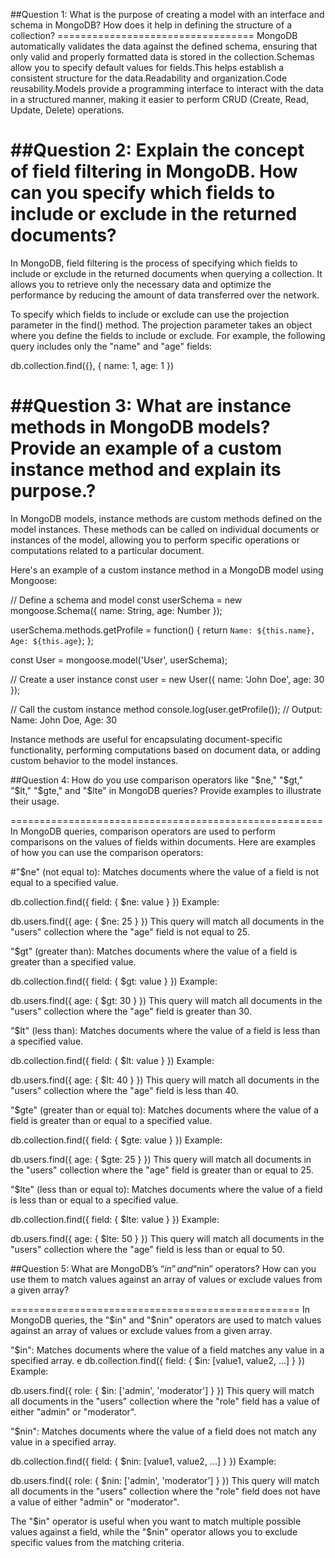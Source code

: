 <p>
##Question 1: What is the purpose of creating a model with an interface and schema in MongoDB? How does it help in defining the structure of a collection?
==================================
MongoDB automatically validates the data against the defined schema, ensuring that only valid and properly formatted data is stored in the collection.Schemas allow you to specify default values for fields.This helps establish a consistent structure for the data.Readability and organization.Code reusability.Models provide a programming interface to interact with the data in a structured manner, making it easier to perform CRUD (Create, Read, Update, Delete) operations.

# ##Question 2: Explain the concept of field filtering in MongoDB. How can you specify which fields to include or exclude in the returned documents?

In MongoDB, field filtering is the process of specifying which fields to include or exclude in the returned documents when querying a collection. It allows you to retrieve only the necessary data and optimize the performance by reducing the amount of data transferred over the network.

To specify which fields to include or exclude can use the projection parameter in the find() method. The projection parameter takes an object where you define the fields to include or exclude.
For example, the following query includes only the "name" and "age" fields:

db.collection.find({}, { name: 1, age: 1 })

# ##Question 3: What are instance methods in MongoDB models? Provide an example of a custom instance method and explain its purpose.?

In MongoDB models, instance methods are custom methods defined on the model instances. These methods can be called on individual documents or instances of the model, allowing you to perform specific operations or computations related to a particular document.

Here's an example of a custom instance method in a MongoDB model using Mongoose:

// Define a schema and model
const userSchema = new mongoose.Schema({
name: String,
age: Number
});

userSchema.methods.getProfile = function() {
return `Name: ${this.name}, Age: ${this.age}`;
};

const User = mongoose.model('User', userSchema);

// Create a user instance
const user = new User({
name: 'John Doe',
age: 30
});

// Call the custom instance method
console.log(user.getProfile()); // Output: Name: John Doe, Age: 30

Instance methods are useful for encapsulating document-specific functionality, performing computations based on document data, or adding custom behavior to the model instances.

##Question 4: How do you use comparison operators like "$ne," "$gt," "$lt," "$gte," and "$lte" in MongoDB queries? Provide examples to illustrate their usage.

======================================================
In MongoDB queries, comparison operators are used to perform comparisons on the values of fields within documents. Here are examples of how you can use the comparison operators:

#"$ne" (not equal to): Matches documents where the value of a field is not equal to a specified value.

db.collection.find({ field: { $ne: value } })
Example:

db.users.find({ age: { $ne: 25 } })
This query will match all documents in the "users" collection where the "age" field is not equal to 25.

"$gt" (greater than): Matches documents where the value of a field is greater than a specified value.

db.collection.find({ field: { $gt: value } })
Example:

db.users.find({ age: { $gt: 30 } })
This query will match all documents in the "users" collection where the "age" field is greater than 30.

"$lt" (less than): Matches documents where the value of a field is less than a specified value.

db.collection.find({ field: { $lt: value } })
Example:

db.users.find({ age: { $lt: 40 } })
This query will match all documents in the "users" collection where the "age" field is less than 40.

"$gte" (greater than or equal to): Matches documents where the value of a field is greater than or equal to a specified value.

db.collection.find({ field: { $gte: value } })
Example:

db.users.find({ age: { $gte: 25 } })
This query will match all documents in the "users" collection where the "age" field is greater than or equal to 25.

"$lte" (less than or equal to): Matches documents where the value of a field is less than or equal to a specified value.

db.collection.find({ field: { $lte: value } })
Example:

db.users.find({ age: { $lte: 50 } })
This query will match all documents in the "users" collection where the "age" field is less than or equal to 50.

##Question 5: What are MongoDB’s “$in” and “$nin” operators? How can you use them to match values against an array of values or exclude values from a given array?

==================================================
In MongoDB queries, the "$in" and "$nin" operators are used to match values against an array of values or exclude values from a given array.

"$in": Matches documents where the value of a field matches any value in a specified array.
e
db.collection.find({ field: { $in: [value1, value2, ...] } })
Example:

db.users.find({ role: { $in: ['admin', 'moderator'] } })
This query will match all documents in the "users" collection where the "role" field has a value of either "admin" or "moderator".

"$nin": Matches documents where the value of a field does not match any value in a specified array.

db.collection.find({ field: { $nin: [value1, value2, ...] } })
Example:

db.users.find({ role: { $nin: ['admin', 'moderator'] } })
This query will match all documents in the "users" collection where the "role" field does not have a value of either "admin" or "moderator".

The "$in" operator is useful when you want to match multiple possible values against a field, while the "$nin" operator allows you to exclude specific values from the matching criteria.

</p>
